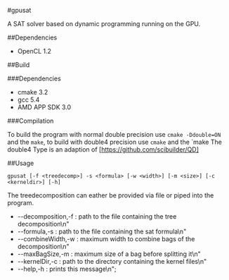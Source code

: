 #gpusat

A SAT solver based on dynamic programming running on the GPU.

##Dependencies

* OpenCL 1.2

##Build

###Dependencies

* cmake 3.2
* gcc 5.4
* AMD APP SDK 3.0

###Compilation

To build the program with normal double precision use `cmake -Ddouble=ON` and the `make`, to build with double4 precision use `cmake` and the `make
The double4 Type is an adaption of [https://github.com/scibuilder/QD]

##Usage

`gpusat [-f <treedecomp>] -s <formula> [-w <width>] [-m <size>] [-c <kerneldir>] [-h]`

The treedecomposition can eather be provided via file or piped into the program.

*    --decomposition,-f <treedecomp> : <treedecomp> path to the file containing the tree decomposition\n"
*    --formula,-s <formula>          : <formula> path to the file containing the sat formula\n"
*    --combineWidth,-w <width>       : <width> maximum width to combine bags of the decomposition\n"
*    --maxBagSize,-m <size>          : <size> maximum size of a bag before splitting it\n"
*    --kernelDir,-c <kerneldir>      : <kerneldir> path to the directory containing the kernel files\n"
*    --help,-h                       : prints this message\n";